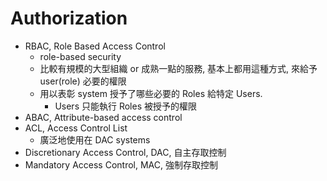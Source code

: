 
# Authorization

- RBAC, Role Based Access Control
    - role-based security
    - 比較有規模的大型組織 or 成熟一點的服務, 基本上都用這種方式, 來給予 user(role) 必要的權限
    - 用以表彰 system 授予了哪些必要的 Roles 給特定 Users.
        - Users 只能執行 Roles 被授予的權限
- ABAC, Attribute-based access control
- ACL, Access Control List
    - 廣泛地使用在 DAC systems
- Discretionary Access Control, DAC, 自主存取控制
- Mandatory Access Control, MAC, 強制存取控制